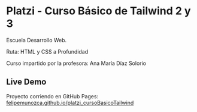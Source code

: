 # Platzi - Curso Básico de Tailwind 2 y 3

Escuela Desarrollo Web.

Ruta: HTML y CSS a Profundidad

Curso impartido por la profesora: Ana María Díaz Solorio

## Live Demo
Proyecto corriendo en GitHub Pages: [felipemunozca.github.io/platzi_cursoBasicoTailwind](https://felipemunozca.github.io/platzi_cursoBasicoDeTailwind/public/index.html)
